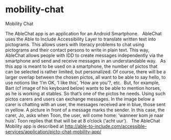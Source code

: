 # mobility-chat
Mobility Chat

The AbleChat app is an application for an Android Smartphone.   AbleChat uses the Able to Include Accessibility Layer to translate written text into pictograms. This allows users with literacy problems to chat using pictograms and their contact persons to write in plain text. This way, AbleChat allows people with IDD to create messages independently via the smartphone and send and receive messages in an understandable way.
 
As this app is meant to be used on a smartphone, the number of pictos that can be selected is rather limited, but personalized. Of course, there will be a larger overlap between the chosen pictos, all want to be able to say hello, to use notions like ‘I’m OK, ‘I like this’, ‘How are you’?, etc.  But, for example, Bart (cf image of his keyboard below) wants to be able to mention horses, as he is working at stables. So that’s one of the pictos he needs. Using such pictos carers and users can exchange messages. In the image below a carer is chatting with an user, the messages received are in blue, those sent in yellow. A picture in front of a message marks the sender. In this case, the carer, Jo, asks when Toon, the user, will come home: ‘wanneer kom je naar huis’. Toon replies that that will be at 8 o’clock (‘acht uur’).
 
The AbleChat Mobility app is described at http://able-to-include.com/accessible-services/application/picto-chat-mobility-app/
